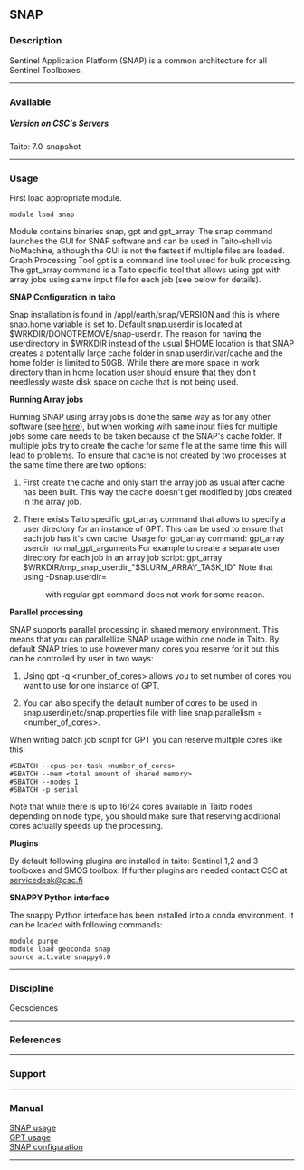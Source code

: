 ## SNAP

### Description

Sentinel Application Platform (SNAP) is a common architecture for all Sentinel Toolboxes.

* * *

### Available

##### Version on CSC's Servers

Taito: 7.0-snapshot

* * *

### Usage

First load appropriate module.

    module load snap

Module contains binaries snap, gpt and gpt\_array. The snap command launches the GUI for SNAP software and can be used in Taito-shell via NoMachine, although the GUI is not the fastest if multiple files are loaded. Graph Processing Tool gpt is a command line tool used for bulk processing. The gpt\_array command is a Taito specific tool that allows using gpt with array jobs using same input file for each job (see below for details).

**SNAP Configuration in taito**

Snap installation is found in /appl/earth/snap/VERSION and this is where snap.home variable is set to. Default snap.userdir is located at $WRKDIR/DONOTREMOVE/snap-userdir. The reason for having the userdirectory in $WRKDIR instead of the usual $HOME location is that SNAP creates a potentially large cache folder in snap.userdir/var/cache and the home folder is limited to 50GB. While there are more space in work directory than in home location user should ensure that they don't needlessly waste disk space on cache that is not being used.

**Running Array jobs**

Running SNAP using array jobs is done the same way as for any other software (see [here](https://research.csc.fi/taito-array-jobs)), but when working with same input files for multiple jobs some care needs to be taken because of the SNAP's cache folder. If multiple jobs try to create the cache for same file at the same time this will lead to problems. To ensure that cache is not created by two processes at the same time there are two options:

1) First create the cache and only start the array job as usual after cache has been built. This way the cache doesn't get modified by jobs created in the array job.

2) There exists Taito specific gpt\_array command that allows to specify a user directory for an instance of GPT. This can be used to ensure that each job has it's own cache. Usage for gpt\_array command:     gpt_array userdir normal_gpt_arguments For example to create a separate user directory for each job in an array job script:     gpt_array $WRKDIR/tmp_snap_userdir_"$SLURM_ARRAY_TASK_ID" <normal gpt arguments> Note that using -Dsnap.userdir=<dir> with regular gpt command does not work for some reason.

**Parallel processing**

SNAP supports parallel processing in shared memory environment. This means that you can parallellize SNAP usage within one node in Taito. By default SNAP tries to use however many cores you reserve for it but this can be controlled by user in two ways:

1) Using gpt -q <number\_of\_cores> allows you to set number of cores you want to use for one instance of GPT.

2) You can also specify the default number of cores to be used in snap.userdir/etc/snap.properties file with line snap.parallelism = <number\_of\_cores>.

When writing batch job script for GPT you can reserve multiple cores like this:

    #SBATCH --cpus-per-task <number_of_cores>  
    #SBATCH --mem <total amount of shared memory>  
    #SBATCH --nodes 1  
    #SBATCH -p serial

Note that while there is up to 16/24 cores available in Taito nodes depending on node type, you should make sure that reserving additional cores actually speeds up the processing.

**Plugins**

By default following plugins are installed in taito: Sentinel 1,2 and 3 toolboxes and SMOS toolbox. If further plugins are needed contact CSC at [servicedesk@csc.fi](mailto:servicedesk@csc.fi)

**SNAPPY Python interface**

The snappy Python interface has been installed into a conda environment. It can be loaded with following commands:

    module purge  
    module load geoconda snap  
    source activate snappy6.0

* * *

### Discipline

Geosciences  

* * *

### References

* * *

### Support

* * *

### Manual

[SNAP usage](http://http://step.esa.int/main/doc/tutorials/)  
[GPT usage](https://senbox.atlassian.net/wiki/spaces/SNAP/pages/70503475/Bulk+Processing+with+GPT)  
[SNAP configuration](https://senbox.atlassian.net/wiki/spaces/SNAP/pages/15269950/SNAP+Configuration)

* * *